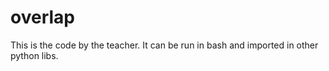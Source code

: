 # overlap

This is the code by the teacher. It can be run in bash and imported in other python libs.

